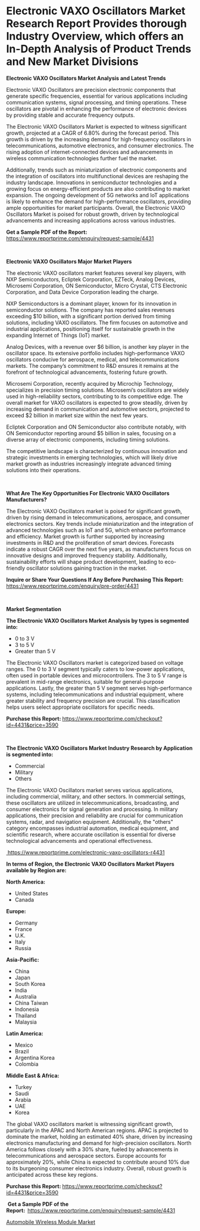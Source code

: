 <p><h1>Electronic VAXO Oscillators Market Research Report Provides thorough Industry Overview, which offers an In-Depth Analysis of Product Trends and New Market Divisions</h1></p><p><strong>Electronic VAXO Oscillators Market Analysis and Latest Trends</strong></p>
<p><p>Electronic VAXO Oscillators are precision electronic components that generate specific frequencies, essential for various applications including communication systems, signal processing, and timing operations. These oscillators are pivotal in enhancing the performance of electronic devices by providing stable and accurate frequency outputs.</p><p>The Electronic VAXO Oscillators Market is expected to witness significant growth, projected at a CAGR of 6.80% during the forecast period. This growth is driven by the increasing demand for high-frequency oscillators in telecommunications, automotive electronics, and consumer electronics. The rising adoption of internet-connected devices and advancements in wireless communication technologies further fuel the market.</p><p>Additionally, trends such as miniaturization of electronic components and the integration of oscillators into multifunctional devices are reshaping the industry landscape. Innovations in semiconductor technologies and a growing focus on energy-efficient products are also contributing to market expansion. The ongoing development of 5G networks and IoT applications is likely to enhance the demand for high-performance oscillators, providing ample opportunities for market participants. Overall, the Electronic VAXO Oscillators Market is poised for robust growth, driven by technological advancements and increasing applications across various industries.</p></p>
<p><strong>Get a Sample PDF of the Report:&nbsp;</strong> <a href="https://www.reportprime.com/enquiry/request-sample/4431?utm_campaign=3509&utm_medium=2&utm_source=Github&utm_content=ia&utm_term=19032025&utm_id=electronic-vaxo-oscillators">https://www.reportprime.com/enquiry/request-sample/4431</a></p>
<p>&nbsp;</p>
<p><strong>Electronic VAXO Oscillators Major Market Players</strong></p>
<p><p>The electronic VAXO oscillators market features several key players, with NXP Semiconductors, Ecliptek Corporation, EZTeck, Analog Devices, Microsemi Corporation, ON Semiconductor, Micro Crystal, CTS Electronic Corporation, and Data Device Corporation leading the charge. </p><p>NXP Semiconductors is a dominant player, known for its innovation in semiconductor solutions. The company has reported sales revenues exceeding $10 billion, with a significant portion derived from timing solutions, including VAXO oscillators. The firm focuses on automotive and industrial applications, positioning itself for sustainable growth in the expanding Internet of Things (IoT) market.</p><p>Analog Devices, with a revenue over $6 billion, is another key player in the oscillator space. Its extensive portfolio includes high-performance VAXO oscillators conducive for aerospace, medical, and telecommunications markets. The company’s commitment to R&D ensures it remains at the forefront of technological advancements, fostering future growth.</p><p>Microsemi Corporation, recently acquired by Microchip Technology, specializes in precision timing solutions. Microsemi’s oscillators are widely used in high-reliability sectors, contributing to its competitive edge. The overall market for VAXO oscillators is expected to grow steadily, driven by increasing demand in communication and automotive sectors, projected to exceed $2 billion in market size within the next few years.</p><p>Ecliptek Corporation and ON Semiconductor also contribute notably, with ON Semiconductor reporting around $5 billion in sales, focusing on a diverse array of electronic components, including timing solutions.</p><p>The competitive landscape is characterized by continuous innovation and strategic investments in emerging technologies, which will likely drive market growth as industries increasingly integrate advanced timing solutions into their operations.</p></p>
<p>&nbsp;</p>
<p><strong>What Are The Key Opportunities For Electronic VAXO Oscillators Manufacturers?</strong></p>
<p><p>The Electronic VAXO Oscillators market is poised for significant growth, driven by rising demand in telecommunications, aerospace, and consumer electronics sectors. Key trends include miniaturization and the integration of advanced technologies such as IoT and 5G, which enhance performance and efficiency. Market growth is further supported by increasing investments in R&D and the proliferation of smart devices. Forecasts indicate a robust CAGR over the next five years, as manufacturers focus on innovative designs and improved frequency stability. Additionally, sustainability efforts will shape product development, leading to eco-friendly oscillator solutions gaining traction in the market.</p></p>
<p><strong>Inquire or Share Your Questions If Any Before Purchasing This Report:</strong> <a href="https://www.reportprime.com/enquiry/pre-order/4431?utm_campaign=3509&utm_medium=2&utm_source=Github&utm_content=ia&utm_term=19032025&utm_id=electronic-vaxo-oscillators">https://www.reportprime.com/enquiry/pre-order/4431</a></p>
<p>&nbsp;</p>
<p><strong>Market Segmentation</strong></p>
<p><strong>The Electronic VAXO Oscillators Market Analysis by types is segmented into:</strong></p>
<p><ul><li>0 to 3 V</li><li>3 to 5 V</li><li>Greater than 5 V</li></ul></p>
<p><p>The Electronic VAXO Oscillators market is categorized based on voltage ranges. The 0 to 3 V segment typically caters to low-power applications, often used in portable devices and microcontrollers. The 3 to 5 V range is prevalent in mid-range electronics, suitable for general-purpose applications. Lastly, the greater than 5 V segment serves high-performance systems, including telecommunications and industrial equipment, where greater stability and frequency precision are crucial. This classification helps users select appropriate oscillators for specific needs.</p></p>
<p><strong>Purchase this Report:&nbsp;</strong><a href="https://www.reportprime.com/checkout?id=4431&price=3590&utm_campaign=3509&utm_medium=2&utm_source=Github&utm_content=ia&utm_term=19032025&utm_id=electronic-vaxo-oscillators">https://www.reportprime.com/checkout?id=4431&price=3590</a></p>
<p>&nbsp;</p>
<p><strong>The Electronic VAXO Oscillators Market Industry Research by Application is segmented into:</strong></p>
<p><ul><li>Commercial</li><li>Military</li><li>Others</li></ul></p>
<p><p>The Electronic VAXO Oscillators market serves various applications, including commercial, military, and other sectors. In commercial settings, these oscillators are utilized in telecommunications, broadcasting, and consumer electronics for signal generation and processing. In military applications, their precision and reliability are crucial for communication systems, radar, and navigation equipment. Additionally, the "others" category encompasses industrial automation, medical equipment, and scientific research, where accurate oscillation is essential for diverse technological advancements and operational effectiveness.</p></p>
<p><a href="https://www.reportprime.com/electronic-vaxo-oscillators-r4431?utm_campaign=3509&utm_medium=2&utm_source=Github&utm_content=ia&utm_term=19032025&utm_id=electronic-vaxo-oscillators">&nbsp;https://www.reportprime.com/electronic-vaxo-oscillators-r4431</a></p>
<p><strong>In terms of Region, the Electronic VAXO Oscillators Market Players available by Region are:</strong></p>
<p>
    <p> <strong> North America: </strong>
        <ul>
            <li>United States</li>
            <li>Canada</li>
        </ul>
        </p> 
    <p> <strong> Europe: </strong>
        <ul>
            <li>Germany</li>
            <li>France</li>
            <li>U.K.</li>
            <li>Italy</li>
            <li>Russia</li>
        </ul>
        </p> 
    <p> <strong> Asia-Pacific: </strong>
        <ul>
            <li>China</li>
            <li>Japan</li>
            <li>South Korea</li>
            <li>India</li>
            <li>Australia</li>
            <li>China Taiwan</li>
            <li>Indonesia</li>
            <li>Thailand</li>
            <li>Malaysia</li>
        </ul>
        </p> 
    <p> <strong> Latin America: </strong>
        <ul>
            <li>Mexico</li>
            <li>Brazil</li>
            <li>Argentina Korea</li>
            <li>Colombia</li>
        </ul>
        </p> 
    <p> <strong> Middle East & Africa: </strong>
        <ul>
            <li>Turkey</li>
            <li>Saudi</li>
            <li>Arabia</li>
            <li>UAE</li>
            <li>Korea</li>
        </ul>
    </p>
    </p>
<p><p>The global VAXO oscillators market is witnessing significant growth, particularly in the APAC and North American regions. APAC is projected to dominate the market, holding an estimated 40% share, driven by increasing electronics manufacturing and demand for high-precision oscillators. North America follows closely with a 30% share, fueled by advancements in telecommunications and aerospace sectors. Europe accounts for approximately 20%, while China is expected to contribute around 10% due to its burgeoning consumer electronics industry. Overall, robust growth is anticipated across these key regions.</p></p>
<p><strong>Purchase this Report: </strong><a href="https://www.reportprime.com/checkout?id=4431&price=3590&utm_campaign=3509&utm_medium=2&utm_source=Github&utm_content=ia&utm_term=19032025&utm_id=electronic-vaxo-oscillators">https://www.reportprime.com/checkout?id=4431&price=3590</a></p>
<p>&nbsp;<strong>Get a Sample PDF of the Report:&nbsp;&nbsp;</strong><a href="https://www.reportprime.com/enquiry/request-sample/4431?utm_campaign=3509&utm_medium=2&utm_source=Github&utm_content=ia&utm_term=19032025&utm_id=electronic-vaxo-oscillators">https://www.reportprime.com/enquiry/request-sample/4431</a></p>
<p><strong></strong></p>
<p><p><a href="https://github.com/joshuagarcia509/Market-Research-Report-List-1/blob/main/automobile-wireless-module-market.md?utm_campaign=3509&utm_medium=2&utm_source=Github&utm_content=ia&utm_term=19032025&utm_id=electronic-vaxo-oscillators">Automobile Wireless Module Market</a></p></p>